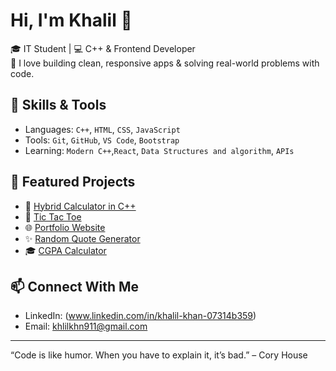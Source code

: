 # Hi, I'm Khalil 👋

🎓 IT Student | 💻 C++ & Frontend Developer  
🚀 I love building clean, responsive apps & solving real-world problems with code.

## 🔧 Skills & Tools
- Languages: `C++`, `HTML`, `CSS`, `JavaScript`
- Tools: `Git`, `GitHub`, `VS Code`, `Bootstrap`
- Learning: `Modern C++`,`React`, `Data Structures and algorithm`, `APIs`

## 📌 Featured Projects
- 🔢 [Hybrid Calculator in C++](https://github.com/yourusername/HybridCalculator)
- 🔐 [Tic Tac Toe](https://github.com/yourusername/LoginSystem)
- 🌐 [Portfolio Website](https://github.com/yourusername/Portfolio)
- ✨ [Random Quote Generator](https://github.com/yourusername/RandomQuoteGenerator)  
- 🎓 [CGPA Calculator](https://github.com/yourusername/CGPACalculator)  

## 📫 Connect With Me
- LinkedIn: (www.linkedin.com/in/khalil-khan-07314b359)
- Email: khlilkhn911@gmail.com

---

“Code is like humor. When you have to explain it, it’s bad.” – Cory House
